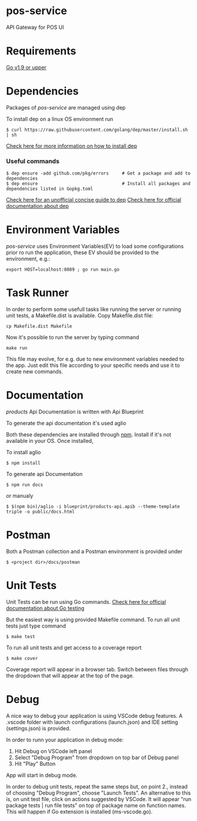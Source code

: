 # pos-service
API Gateway for POS UI

# Requirements
[Go v1.9 or upper](https://golang.org/doc/install)

# Dependencies
Packages of *pos-service* are managed using dep

To install dep on a linux OS environment run
```
$ curl https://raw.githubusercontent.com/golang/dep/master/install.sh | sh
```
[Check here for more information on how to install dep](https://golang.github.io/dep/docs/installation.html)

### Useful commands
```
$ dep ensure -add github.com/pkg/errors     # Get a package and add to dependencies
$ dep ensure                                # Install all packages and dependencies listed in Gopkg.toml
```

[Check here for an unofficial concise guide to dep](https://gist.github.com/subfuzion/12342599e26f5094e4e2d08e9d4ad50d)
[Check here for official documentation about dep](https://golang.github.io/dep/docs/introduction.html)


# Environment Variables
*pos-service* uses Environment Variables(EV) to load some configurations
prior ro run the application, these EV should be provided to the environment, e.g.: 

```
export HOST=localhost:8089 ; go run main.go
```

# Task Runner
In order to perform some usefull tasks like running the server or running unit tests, a Makefile.dist is available.
Copy Makefile.dist file:

```
cp Makefile.dist Makefile
```
Now it's possible to run the server by typing command

```
make run
```

This file may evolve, for e.g. due to new environment variables needed to the app. Just edit this file according to your specific needs and use it 
to create new commands.

# Documentation
*products* Api Documentation is written with Api Blueprint

To generate the api documentation it's used aglio

Both these dependencies are installed through [npm](https://www.npmjs.com/package/npm). Install if it's not available in your OS. 
Once installed,

To install aglio

```
$ npm install
```

To generate api Documentation
```
$ npm run docs
```

or manualy
```
$ $(npm bin)/aglio -i blueprint/products-api.apib --theme-template triple -o public/docs.html
```

# Postman
Both a Postman collection and a Postman environment is provided under  

```
$ <project dir>/docs/postman
```

# Unit Tests
Unit Tests can be run using Go commands. [Check here for official documentation about Go testing](https://golang.org/pkg/testing/)

But the easiest way is using provided Makefile command.
To run all unit tests just type command

```
$ make test
```

To run all unit tests and get access to a coverage report

```
$ make cover
```
Coverage report will appear in a browser tab. Switch between files through the dropdown that will appear at the top of the page.

# Debug
A nice way to debug your application is using VSCode debug features.
A .vscode folder with launch configurations (launch.json) and IDE setting (settings.json) is provided. 

In order to runn your application in debug mode:

1. Hit Debug on VSCode left panel
2. Select "Debug Program" from dropdown on top bar of Debug panel
3. Hit "Play" Button

App will start in debug mode.

In order to debug unit tests, repeat the same steps but, on point 2., instead of choosing  "Debug Program", choose "Launch Tests".
An alternative to this is, on unit test file, click on actions suggested by VSCode. It will appear "run package tests | run file tests" on top of package name on function names. This will happen if Go extension is installed (ms-vscode.go).
